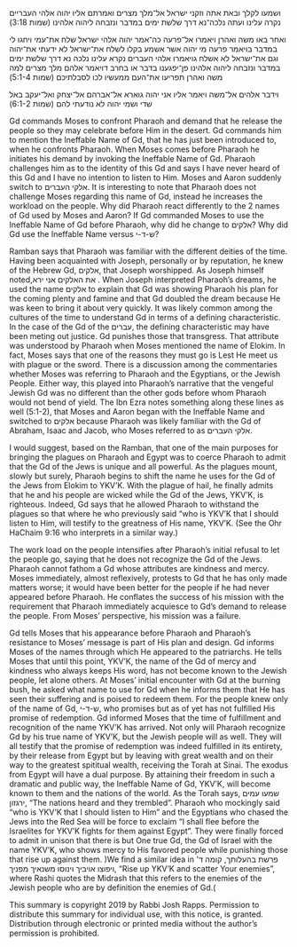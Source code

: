 ושמעו לקלך ובאת אתה וזקני ישראל אל־מלך מצרים ואמרתם אליו יהוה אלהי העבריים נקרה עלינו ועתה נלכה־נא דרך שלשת ימים במדבר ונזבחה ליהוה אלהינו (שמות 3:18)

ואחר באו משה ואהרן ויאמרו אל־פרעה כה־אמר יהוה אלהי ישראל שלח את־עמי ויחגו לי במדבר בויאמר פרעה מי יהוה אשר אשמע בקלו לשלח את־ישראל לא ידעתי את־יהוה וגם את־ישראל לא אשלח גויאמרו אלהי העברים נקרא עלינו נלכה נא דרך שלשת ימים במדבר ונזבחה ליהוה אלהינו פן־יפגענו בדבר או בחרב דויאמר אלהם מלך מצרים למה משה ואהרן תפריעו את־העם ממעשיו לכו לסבלתיכם (שמות 5:1-4)

וידבר אלהים אל־משה ויאמר אליו אני יהוה גוארא אל־אברהם אל־יצחק ואל־יעקב באל שדי ושמי יהוה לא נודעתי להם (שמות 6:1-2)

Gd commands Moses to confront Pharaoh and demand that he release the people so they may celebrate before Him in the desert. Gd commands him to mention the Ineffable Name of Gd, that he has just been introduced to, when he confronts Pharaoh. When Moses comes before Pharaoh he initiates his demand by invoking the Ineffable Name of Gd. Pharaoh challenges him as to the identity of this Gd and says I have never heard of this Gd and I have no intention to listen to Him. Moses and Aaron suddenly switch to אלקי העברים. It is interesting to note that Pharaoh does not challenge Moses regarding this name of Gd, instead he increases the workload on the people.  Why did Pharaoh react differently to the 2 names of Gd used by Moses and Aaron? If Gd commanded Moses to use the Ineffable Name of Gd before Pharaoh, why did he change to אלקים? Why did Gd use the Ineffable Name versus ש-ד-י?


Ramban says that Pharaoh was familiar with the different deities of the time. Having been acquainted with Joseph, personally or by reputation, he knew of the Hebrew Gd, אלקים, that Joseph worshipped. As Joseph himself noted,את האלקים אני ירא .  When Joseph interpreted Pharaoh’s dreams, he used the name אלקים to explain that Gd was showing Pharaoh his plan for the coming plenty and famine and that Gd doubled the dream because He was keen to bring it about very quickly. It was likely common among the cultures of the time to understand Gd in terms of a defining characteristic. In the case of the Gd of the עברים, the defining characteristic may have been meting out justice. Gd punishes those that transgress. That attribute was understood by Pharaoh when Moses mentioned the name of Elokim. In fact, Moses says that one of the reasons they must go is Lest He meet us with plague or the sword. There is a discussion among the commentaries whether Moses was referring to Pharaoh and the Egyptians, or the Jewish People. Either way, this played into Pharaoh’s narrative that the vengeful Jewish Gd was no different than the other gods before whom Pharaoh would not bend of yield. The Ibn Ezra notes something along these lines as well (5:1-2), that Moses and Aaron began with the Ineffable Name and switched to אלקים because Pharaoh was likely familiar with the Gd of Abraham, Isaac and Jacob, who Moses referred to as אלקי העברים.

I would suggest, based on the Ramban, that one of the main purposes for bringing the plagues on Pharaoh and Egypt was to coerce Pharaoh to admit that the Gd of the Jews is unique and all powerful. As the plagues mount, slowly but surely, Pharaoh begins to shift the name he uses for the Gd of the Jews from Elokim to YKV’K. With the plague of hail, he finally admits that he and his people are wicked while the Gd of the Jews, YKV’K, is righteous. Indeed, Gd says that he allowed Pharaoh to withstand the plagues so that where he who previously said “who is YKV’K that I should listen to Him, will testify to the greatness of His name, YKV’K. (See the Ohr HaChaim 9:16 who interprets in a similar way.) 


The work load on the people intensifies after Pharaoh’s initial refusal to let the people go, saying that he does not recognize the Gd of the Jews. Pharaoh cannot fathom a Gd whose attributes are kindness and mercy. Moses immediately, almost reflexively, protests to Gd that he has only made matters worse; it would have been better for the people if he had never appeared before Pharaoh. He conflates the success of his mission with the requirement that Pharaoh immediately acquiesce to Gd’s demand to release the people. From Moses’ perspective, his mission was a failure. 


Gd tells Moses that his appearance before Pharaoh and Pharaoh’s resistance to Moses’ message is part of His plan and design. Gd informs Moses of the names through which He appeared to the patriarchs. He tells Moses that until this point, YKV’K, the name of the Gd of mercy and kindness who always keeps His word, has not become known to the Jewish people, let alone others. At Moses’ initial encounter with Gd at the burning bush, he asked what name to use for Gd when he informs them that He has seen their suffering and is poised to redeem them. For the people knew only of the name of Gd, ש-ד-י, who promises but as of yet has not fulfilled His promise of redemption. Gd informed Moses that the time of fulfillment and recognition of the name YKV’K has arrived. Not only will Pharaoh recognize Gd by his true name of YKV’K, but the Jewish people will as well. They will all testify that the promise of redemption was indeed fulfilled in its entirety, by their release from Egypt but by leaving with great wealth and on their way to the greatest spititual wealth, receiving the Torah at Sinai. The exodus from Egypt will have a dual purpose. By attaining their freedom in such a dramatic and public way, the Ineffable Name of Gd, YKV’K, will become known to them and the nations of the world. As the Torah says, שמעו עמים ירגזון, “The nations heard and they trembled”. Pharaoh who mockingly said “who is YKV’K that I should listen to Him” and the Egyptians who chased the Jews into the Red Sea will be force to exclaim “I shall flee before the Israelites for YKV’K fights for them against Egypt”. They were finally forced to admit in unison that there is but One true Gd, the Gd of Israel with the name YKV’K, who shows mercy to His favored people while punishing those that rise up against them. )We find a similar idea in פרשת בהעלותך, קומה ד' ויפוצו אויביך וינוסו משנאיך מפניך, “Rise up YKV’K and scatter Your enemies”, where Rashi quotes the Midrash that this refers to the enemies of the Jewish people who are by definition the enemies of Gd.(

This summary is copyright 2019 by Rabbi Josh Rapps. Permission to distribute this summary for individual use, with this notice, is granted. Distribution through electronic or printed media without the author’s permission is prohibited.



